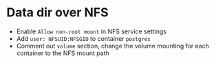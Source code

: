 # Data dir over NFS

- Enable `Allow non-root mount` in NFS service settings
- Add `user: NFSUID:NFSGID` to container `postgres`
- Comment out `volume` section, change the volume mounting for each container to the NFS mount path
